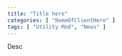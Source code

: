 ```yaml
---
title: "Title here"
categories: [ "NameOfClientHere" ]
tags: [ "Utility Mod", "News" ]
---
```


Desc
